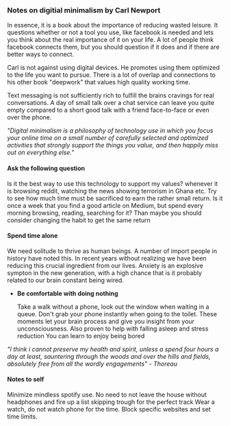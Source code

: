 ### Notes on digitial minimalism by Carl Newport

In essence, it is a book about the importance of reducing wasted leisure.
It questions whether or not a tool you use, like facebook is needed and lets you think about the real importance of it on your life.
A lot of people think facebook connects them, but you should question if it does and if there are better ways to connect.

Carl is not against using digital devices. He promotes using them optimized to the life you want to pursue.
There is a lot of overlap and connections to his other book "deepwork" that values high quality working time.

Text messaging is not sufficiently rich to fulfill the brains cravings for real conversations. A day of small talk over a chat service can 
leave you quite empty compared to a short good talk with a friend face-to-face or even over the phone.

_"Digital minimalism is a philosophy of technology use in which you focus your online time on a small number of carefully selected
and optimized activities that strongly support the things you value, and then happily miss out on everything else."_

#### Ask the  following question
Is it the best way to use this technology to support my values? whenever it is browsing reddit, watching the news showing terrorism in Ghana etc.
Try to see how much time must be sacrificed to earn the rather small return. Is it once a week that you find a good article on Medium, 
but spend every morning browsing, reading, searching for it? Than maybe you should consider changing the habit to get the same return

#### Spend time alone
We need solitude to thrive as human beings. A number of import people in history have noted this.
In recent years without realizing we have been reducing this crucial ingredient from our lives.
Anxiety is an explosive sympton in the new generation, with a high chance that is it probably related to our brain
constant being wired. 
- **Be comfortable with doing nothing**
 
    Take a walk without a phone, look out the window when waiting in a queue. Don't grab your phone instantly when going to the toilet.
    These moments let your brain process and give you insight from your unconsciousness. Also proven to help with falling asleep and stress reduction 
    You can learn to enjoy being bored


_"I think i cannot preserve my health and spirit, unless a spend four hours a day at least, sauntering
through the woods and over the hills and fields, absolutely free from all the wordly engagements" - Thoreau_

#### Notes to self
Minimize mindless spotify use. No need to not leave the house without headphones and fire up a list skipping trough for the perfect track
Wear a watch, do not watch  phone for the time.
Block specific websites and set time limits.




